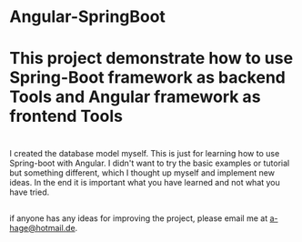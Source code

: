 # Angular-SpringBoot

# This project demonstrate how to use Spring-Boot framework as backend Tools and Angular framework as frontend Tools
#
I created the database model myself. This is just for learning how to use Spring-boot with Angular.
I didn't want to try the basic examples or tutorial but something different, which I thought up myself and implement new ideas. 
In the end it is important what you have learned and not what you have tried.

##
if anyone has any ideas for improving the project, please email me at a-hage@hotmail.de.
